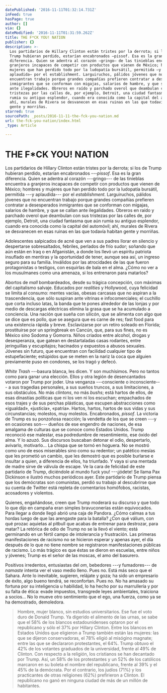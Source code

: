 ```yaml
---
datePublished: '2016-11-11T01:32:14.731Z'
inFeed: true
hasPage: true
author: []
via: {}
dateModified: '2016-11-11T01:31:59.262Z'
title: THE F*CK YOU! NATION
publisher: {}
description: >-
  Los partidarios de Hillary Clinton están tristes por la derrota; si los de
  Trump hubieran perdido, estarían encabronados —pissof. Esa es la gran
  diferencia. Quien se adentra al corazón —gringo— de las tinieblas encuentra a
  granjeros incapaces de competir con productos que vienen de México; hombres y
  mujeres que han perdido todo por la ludopatía bursátil, permitida —y
  aplaudida— por el establishment. Larguiruchos, pálidos jóvenes que no
  encuentran trabajo porque grandes compañías prefieren contratar a desesperados
  inmigrantes que se conforman con migajas, salarios de hambre, y que se callan
  ante ilegalidades. Obreros en raído y parchado overol que deambulan con sus
  tristezas por las calles de, por ejemplo, Detroit, una ciudad fantasma que aún
  rumia su antiguo esplendor, cuando era conocida como la capital del automóvil;
  ahí, murales de Rivera se desvanecen en esas ruinas en las que todavía habitan
  gente y morriñas.
starred: true
sourcePath: _posts/2016-11-11-the-fck-you-nation.md
url: the-fck-you-nation/index.html
_type: Article

---
```

# THE F\*CK YOU! NATION

Los partidarios de Hillary Clinton están tristes por la derrota; si los de Trump hubieran perdido, estarían encabronados ---_pissof_. Esa es la gran diferencia. Quien se adentra al corazón ---gringo--- de las tinieblas encuentra a granjeros incapaces de competir con productos que vienen de México; hombres y mujeres que han perdido todo por la ludopatía bursátil, permitida ---y aplaudida--- por el _establishment_. Larguiruchos, pálidos jóvenes que no encuentran trabajo porque grandes compañías prefieren contratar a desesperados inmigrantes que se conforman con migajas, salarios de hambre, y que se callan ante ilegalidades. Obreros en raído y parchado overol que deambulan con sus tristezas por las calles de, por ejemplo, Detroit, una ciudad fantasma que aún rumia su antiguo esplendor, cuando era conocida como la capital del automóvil; ahí, murales de Rivera se desvanecen en esas ruinas en las que todavía habitan gente y morriñas.

Adolescentes salpicados de acné que ven a sus padres llorar en silencio y despertarse sobresaltados, febriles, perlados de frío sudor; soñando que aún están en Iraq o en Afganistán, a donde los llevó un espíritu patriota insuflado en mentiras y la oportunidad de tener, aunque sea así, un ingreso seguro para su familia. Inválidos por las atrocidades de las que fueron protagonistas o testigos, con esquirlas de bala en el alma. ¿Cómo no ver a los musulmanes como una amenaza, si los entrenaron para matarlos?

Abortos de _mall_ bombardeados, desde su trágica concepción, con máximas del capitalismo salvaje. Educados por _realities_ y Hollywood, cuya felicidad se limita al consumo: mentes vacías, obesas carcasas que no aspiran a la trascendencia, que sólo suspiran ante vitrinas e infocomerciales; el cuchillo que corta incluso latas, la banda que te pones alrededor de las lonjas y por medio de descargas eléctricas elimina la grasa que se ha acumulado a conciencia. Una nación que sueña con silicón, que se alimenta con algo que se dice que es pollo, que se asegura que es carne de res; fast food para una existencia rápida y breve. Esclavizarse por un retiro soleado en Florida; prostituirse por un springbreak en Cancún, que, para sus fines, no es México sino Sodoma y Gomorra. Niños criados entre alcohol, drogas y desesperanza, que gatean en destartaladas casas rodantes, entre jeringuillas y escupitajos; hacinados y expuestos a abusos sexuales. Jóvenes sin futuro, que encuentran con facilidad cualquier tipo de estupefaciente; estúpidos que se meten en la nariz la coca que alguien previamente puso en condones, se los tragó y defecó.

_White Trash_ ---basura blanca, les dicen. Y son muchísimos. Pero no tantos como para ganar una elección. Ellos y otra legión de desencantados votaron por Trump por joder. Una venganza ---consciente o inconsciente--- a sus tragedias personales, a sus sueños truncos, a sus limitaciones, a sus obstáculos. No más _clintons_, no más _bushs_; está hartos de ellos, de esas dinastías políticas que ni los ven ni los escuchan; empachados de esos trajes y de sus perchas plásticas, que escupen abstracciones como «igualdad», «justicia», «patria». Hartos, hartos, hartos de sus vidas y sus circunstancias; molestos, muy molestos. Encabronados, _pissof_. La victoria de Trump es su ponzoñosa reacción; la vendetta de los que se creen ---y en ocasiones son--- dueños de ese engendro de naciones, de esa amalgama de culturas que se conoce como Estados Unidos. Trump reconoció ese malestar, esa podredumbre de resentimiento, ese óxido del alma. Y lo azuzó. Sus discursos buscaban detonar el odio, despertarlo, avivarlo, motivarlo... La chispa que se tornó en hoguera. No se mostró como uno de esos miserables sino como su redentor; un patético mesías que les prometió un cambio, que les demostró que es posible burlarse e insultar a quien, a diferencia de ellos, ha triunfado. Y vaya si una mentada de madre sirve de válvula de escape. Ve la cara de felicidad de este partidario de Trump, diciéndole al mundo fuck you! ---¡jódete! Se llama Pax Dickinson e ilustró muchos periódicos ayer. Este partidario de Trump piensa que los demócratas son comunistas, perdió su trabajo al descubrirse que su cuenta de Twitter está repleta de comentarios homófobos, racistas, acosadores y violentos.

Quienes, engañándose, creen que Trump moderará su discurso y que todo lo que dijo en campaña eran simples bravuconerías están equivocados. Para llegar a donde llegó abrió una caja de Pandora. ¿Cómo calmas a tus hordas luego de que las arengaste para la batalla? ¿Con qué válium, con qué prozac aquietas al pitbull que acabas de entrenar para destrozar, para matar? La retórica de odio de Trump no se la llevó el viento; está germinando en un fértil campo de intolerancia y frustración. Las primeras manifestaciones de racismo no se hicieron esperar y apenas ayer, el día después de lo que no tiene nombre se registraron manifestaciones públicas de racismo. Lo más trágico es que éstas se dieron en escuelas, entre niños y jóvenes; Trump es el señor de las moscas, el amo del basurero.

Positivos irredentos, entusiastas del _om_, bebedores ---y fumadores--- de _namaste_ intenta ver el vaso medio lleno. Pues no. Está más seco que el Sahara. Ante lo inevitable, sugieren, relájate y goza; ha sido un empresario de éxito, algo bueno tendrá, se reconfortan. Pues no. No ha amasado su fortuna por su inteligencia u habilidad, lo ha hecho por su marrullería y por su falta de ética: evade impuestos, transgrede leyes ambientales, traiciona a socios... No lo mueve otro sentimiento que el ego, una fuerza, como ya se ha demostrado, demoledora.

> Hombre, mujer blanco, sin estudios universitarios. Ese fue el voto duro de Donald Trump. Ya digerido el alimento de las urnas, se sabe que el 58% de los blancos estadounidenses optaron por el republicano y sólo el 37% por Hillary Clinton. Entre los blancos en Estados Unidos que eligieron a Trump también están las mujeres: las que se dijeron conservadoras, el 78% eligió al misógino magnate; entre las que se declararon protestantes, el 64%. Trump obtuvo el 42% de los votantes graduados de la universidad, frente al 49% de Clinton. Con respecto a la religión, los cristianos se han decantado por Trump. Así, un 58% de los protestantes y un 52% de los católicos marcaron en su boleta el nombre del republicano, frente al 39% y el 45% de la demócrata. Por el contrario, los judíos (71%) y los practicantes de otras religiones (62%) prefirieron a Clinton. El republicano no ganó en ninguna ciudad de más de un millón de habitantes.
